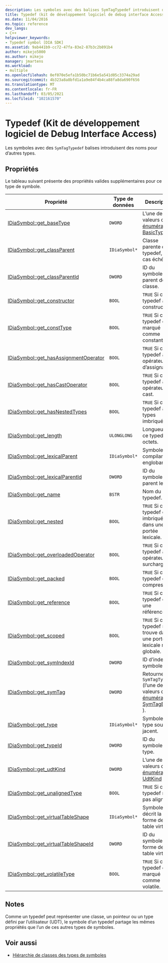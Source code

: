 ```yaml
---
description: Les symboles avec des balises SymTagTypedef introduisent des noms pour d’autres types.
title: Typedef (kit de développement logiciel de debug interface Access) | Microsoft Docs
ms.date: 11/04/2016
ms.topic: reference
dev_langs:
- C++
helpviewer_keywords:
- Typedef symbol [DIA SDK]
ms.assetid: 9ab441b9-cc72-47fa-83e2-87b3c2b891b4
author: mikejo5000
ms.author: mikejo
manager: jmartens
ms.workload:
- multiple
ms.openlocfilehash: 0ef070e5efa1b50bc71b6e5a541d05c3374a29ad
ms.sourcegitcommit: 4b323a8a8bfd1a1a9e84f4b4ca88fa8da690f656
ms.translationtype: MT
ms.contentlocale: fr-FR
ms.lasthandoff: 03/05/2021
ms.locfileid: "102161570"
---
```

# <a name="typedef-debug-interface-access-sdk"></a>Typedef (Kit de développement logiciel de Debug Interface Access)
Les symboles avec des `SymTagTypedef` balises introduisent des noms pour d’autres types.

## <a name="properties"></a>Propriétés
 Le tableau suivant présente des propriétés valides supplémentaires pour ce type de symbole.

|Propriété|Type de données|Description|
|--------------|---------------|-----------------|
|[IDiaSymbol::get_baseType](../../debugger/debug-interface-access/idiasymbol-get-basetype.md)|`DWORD`|L’une des valeurs d' [énumération BasicType](../../debugger/debug-interface-access/basictype.md) .|
|[IDiaSymbol::get_classParent](../../debugger/debug-interface-access/idiasymbol-get-classparent.md)|`IDiaSymbol*`|Classe parente de ce typedef, le cas échéant.|
|[IDiaSymbol::get_classParentId](../../debugger/debug-interface-access/idiasymbol-get-classparentid.md)|`DWORD`|ID du symbole parent de la classe.|
|[IDiaSymbol::get_constructor](../../debugger/debug-interface-access/idiasymbol-get-constructor.md)|`BOOL`|`TRUE` Si ce typedef a un constructeur.|
|[IDiaSymbol::get_constType](../../debugger/debug-interface-access/idiasymbol-get-consttype.md)|`BOOL`|`TRUE` Si ce typedef est marqué comme constant.|
|[IDiaSymbol::get_hasAssignmentOperator](../../debugger/debug-interface-access/idiasymbol-get-hasassignmentoperator.md)|`BOOL`|`TRUE` Si ce typedef a un opérateur d’assignation.|
|[IDiaSymbol::get_hasCastOperator](../../debugger/debug-interface-access/idiasymbol-get-hascastoperator.md)|`BOOL`|`TRUE` Si ce typedef a un opérateur de cast.|
|[IDiaSymbol::get_hasNestedTypes](../../debugger/debug-interface-access/idiasymbol-get-hasnestedtypes.md)|`BOOL`|`TRUE` Si ce typedef a des types imbriqués.|
|[IDiaSymbol::get_length](../../debugger/debug-interface-access/idiasymbol-get-length.md)|`ULONGLONG`|Longueur de ce typedef en octets.|
|[IDiaSymbol::get_lexicalParent](../../debugger/debug-interface-access/idiasymbol-get-lexicalparent.md)|`IDiaSymbol*`|Symbole du compiland englobant.|
|[IDiaSymbol::get_lexicalParentId](../../debugger/debug-interface-access/idiasymbol-get-lexicalparentid.md)|`DWORD`|ID du symbole parent lexical.|
|[IDiaSymbol::get_name](../../debugger/debug-interface-access/idiasymbol-get-name.md)|`BSTR`|Nom du typedef.|
|[IDiaSymbol::get_nested](../../debugger/debug-interface-access/idiasymbol-get-nested.md)|`BOOL`|`TRUE` Si ce typedef est imbriqué dans une portée lexicale.|
|[IDiaSymbol::get_overloadedOperator](../../debugger/debug-interface-access/idiasymbol-get-overloadedoperator.md)|`BOOL`|`TRUE` Si ce typedef a un opérateur surchargé.|
|[IDiaSymbol::get_packed](../../debugger/debug-interface-access/idiasymbol-get-packed.md)|`BOOL`|`TRUE` Si ce typedef est compressé.|
|[IDiaSymbol::get_reference](../../debugger/debug-interface-access/idiasymbol-get-reference.md)|`BOOL`|`TRUE` Si ce typedef est une référence.|
|[IDiaSymbol::get_scoped](../../debugger/debug-interface-access/idiasymbol-get-scoped.md)|`BOOL`|`TRUE` Si ce typedef se trouve dans une portée lexicale non globale.|
|[IDiaSymbol::get_symIndexId](../../debugger/debug-interface-access/idiasymbol-get-symindexid.md)|`DWORD`|ID d’index du symbole.|
|[IDiaSymbol::get_symTag](../../debugger/debug-interface-access/idiasymbol-get-symtag.md)|`DWORD`|Retourne `SymTagTypedef` (l’une des valeurs d' [énumération SymTagEnum](../../debugger/debug-interface-access/symtagenum.md) ).|
|[IDiaSymbol::get_type](../../debugger/debug-interface-access/idiasymbol-get-type.md)|`IDiaSymbol*`|Symbole du type sous-jacent.|
|[IDiaSymbol::get_typeId](../../debugger/debug-interface-access/idiasymbol-get-typeid.md)|`DWORD`|ID du symbole de type.|
|[IDiaSymbol::get_udtKind](../../debugger/debug-interface-access/idiasymbol-get-udtkind.md)|`DWORD`|L’une des valeurs d' [énumération UdtKind](../../debugger/debug-interface-access/udtkind.md) .|
|[IDiaSymbol::get_unalignedType](../../debugger/debug-interface-access/idiasymbol-get-unalignedtype.md)|`BOOL`|`TRUE` Si ce typedef n’est pas aligné.|
|[IDiaSymbol::get_virtualTableShape](../../debugger/debug-interface-access/idiasymbol-get-virtualtableshape.md)|`IDiaSymbol*`|Symbole qui décrit la forme de la table virtuelle.|
|[IDiaSymbol::get_virtualTableShapeId](../../debugger/debug-interface-access/idiasymbol-get-virtualtableshapeid.md)|`DWORD`|ID du symbole de forme de la table virtuelle.|
|[IDiaSymbol::get_volatileType](../../debugger/debug-interface-access/idiasymbol-get-volatiletype.md)|`BOOL`|`TRUE` Si ce typedef est marqué comme volatile.|

## <a name="remarks"></a>Notes
 Comme un typedef peut représenter une classe, un pointeur ou un type défini par l’utilisateur (UDT), le symbole d’un typedef partage les mêmes propriétés que l’un de ces autres types de symboles.

## <a name="see-also"></a>Voir aussi
- [Hiérarchie de classes des types de symboles](../../debugger/debug-interface-access/class-hierarchy-of-symbol-types.md)
